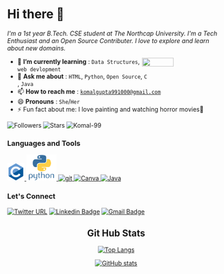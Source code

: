  # Hi there 🤗 


<p><i> I'm  a 1st year B.Tech. CSE student at The Northcap University. I'm a Tech Enthusiast and an Open Source Contributer. I love to explore and learn about new domains.</i></p>
<img src="https://user-images.githubusercontent.com/74819092/118170606-e73acc00-b447-11eb-8ef4-0ebbab5bc7d7.png"align="right" height=38% width=38%>

<ul>
<li> 🌱 <b>I’m currently learning</b> : <code>Data Structures</code>, <code>web devlopment</code></li>
<li> 💬 <b>Ask me about</b> : <code>HTML</code>, <code>Python</code>, <code>Open Source</code>, <code>C</code></li>, <code>Java</code></li>
<li> 📫 <b>How to reach me</b> : <code><a href="mailto:komalgupta991000@gmail.com">komalgupta991000@gmail.com</a></code></li>
<li> 😄 <b>Pronouns</b> : <code>She</code>/<code>Her</code></li>
<li> ⚡ Fun fact about me: I love painting and watching horror movies👻</li></ul>

![Followers](https://img.shields.io/github/followers/Komal-99?style=plastic&color=white=FOLLOWERS)
![Stars](https://img.shields.io/github/stars/komal-99?affiliations=OWNER&style=social)
<img src="https://komarev.com/ghpvc/?username=Komal-99" alt="Komal-99" /> 

<h3>Languages and Tools</h3>
<p align="left"><a href="https://www.cprogramming.com/" target="_blank"> <img src="https://raw.githubusercontent.com/devicons/devicon/master/icons/c/c-original.svg" alt="c" width="40" height="40"/> </a><a href="https://www.w3schools.com/python/" target="_blank"> <img src="https://raw.githubusercontent.com/devicons/devicon/master/icons/python/python-original-wordmark.svg" alt="Python" width="70" height="60"/> </a> <a href="https://git-scm.com/" target="_blank"> <img src="https://www.vectorlogo.zone/logos/git-scm/git-scm-icon.svg" alt="git" width="40" height="40"/></a><a href="https://www.canva.com/" target="_blank"> <img src="https://www.vectorlogo.zone/logos/canva/canva-icon.svg" alt="Canva" width="40" height="40"/> </a><a href="https://www.w3schools.com/java/java_intro.asp" target="_blank"> <img src="https://www.vectorlogo.zone/logos/java/java-horizontal.svg" alt="Java" width="70" height="50"/> </a></p>

<h3>Let's Connect</h3>


[![Twitter URL](https://img.shields.io/twitter/url?style=social&url=https%3A%2F%2Fmobile.twitter.com%2Fgkomal_0209)](https://mobile.twitter.com/gkomal_0209) 
[![Linkedin Badge](https://img.shields.io/badge/-komalgupta-blue?style=flat-square&logo=Linkedin&logoColor=white&link=https://www.linkedin.com/in/komal-gupta-1795b4181/)](https://www.linkedin.com/in/komal-gupta-1795b4181)
[![Gmail Badge](https://img.shields.io/badge/-komalgupta991000@gmail.com-c14438?style=flat-square&logo=Gmail&logoColor=white&link=mailto:komalgupta991000@gmail.com)](mailto:komalgupta991000@gmail.com)


<center>
<h2 align="center">Git Hub Stats</h2>
<p align="center">

[![Top Langs](https://github-readme-stats.vercel.app/api/top-langs/?username=Komal-99&layout=compact&show_icons=true&theme=radical)](https://github.com/Komal-99/github-readme-stats)

</p>

[![GitHub stats](https://github-readme-stats.vercel.app/api?username=Komal-99&show_icons=true&theme=radical)](https://github.com/Komal-99/github-readme-stats)

